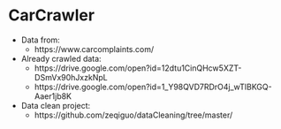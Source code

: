 # CarCrawler

<ul>
          <li>Data from:
                    <ul><li> https://www.carcomplaints.com/</li></ul>
          </li>
          <li>Already crawled data:
                    <ul><li>https://drive.google.com/open?id=12dtu1CinQHcw5XZT-DSmVx90hJxzkNpL</li>
                        <li>https://drive.google.com/open?id=1_Y98QVD7RDrO4j_wTlBKGQ-Aaer1jb8K</li></ul>
          </li>
          <li>Data clean project:
                    <ul><li>https://github.com/zeqiguo/dataCleaning/tree/master/</li>
          </li>
</ul>
          
